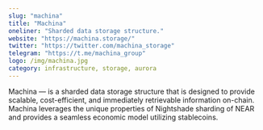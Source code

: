 ```yaml
---
slug: "machina"
title: "Machina"
oneliner: "Sharded data storage structure."
website: "https://machina.storage/"
twitter: "https://twitter.com/machina_storage"
telegram: "https://t.me/machina_group"
logo: /img/machina.jpg
category: infrastructure, storage, aurora
---
```


Machina — is a sharded data storage structure that is designed to provide scalable, cost-efficient, and immediately retrievable information on-chain. Machina leverages the unique properties of Nightshade sharding of NEAR and provides a seamless economic model utilizing stablecoins.